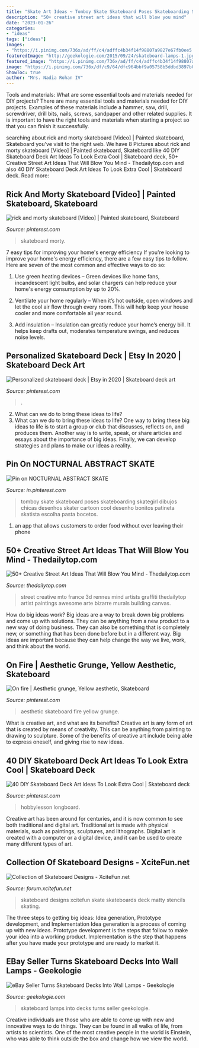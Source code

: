 ```yaml
---
title: "Skate Art Ideas ~ Tomboy Skate Skateboard Poses Skateboarding Skategirl Dibujos Chicas Desenhos Skater Cartoon Cool Desenho Bonitos Patineta Skatista Escolha Pasta Bocetos"
description: "50+ creative street art ideas that will blow you mind"
date: "2023-01-26"
categories:
- "ideas"
tags: ["ideas"]
images:
- "https://i.pinimg.com/736x/ad/ff/c4/adffc4b34f14f98807a9827e67fb0ee5.jpg"
featuredImage: "http://geekologie.com/2015/09/24/skateboard-lamps-1.jpg"
featured_image: "https://i.pinimg.com/736x/ad/ff/c4/adffc4b34f14f98807a9827e67fb0ee5.jpg"
image: "https://i.pinimg.com/736x/df/c9/64/dfc964bbf9a05758b5ddbd3897b007d6.jpg"
ShowToc: true
author: "Mrs. Nadia Rohan IV"
---
```



Tools and materials: What are some essential tools and materials needed for DIY projects?
There are many essential tools and materials needed for DIY projects. Examples of these materials include a hammer, saw, drill, screwdriver, drill bits, nails, screws, sandpaper and other related supplies. It is important to have the right tools and materials when starting a project so that you can finish it successfully.

	

		
searching about rick and morty skateboard [Video] | Painted skateboard, Skateboard you've visit to the right web. We have 8 Pictures about rick and morty skateboard [Video] | Painted skateboard, Skateboard like 40 DIY Skateboard Deck Art Ideas To Look Extra Cool | Skateboard deck, 50+ Creative Street Art Ideas That Will Blow You Mind - Thedailytop.com and also 40 DIY Skateboard Deck Art Ideas To Look Extra Cool | Skateboard deck. Read more:
		
    
## Rick And Morty Skateboard [Video] | Painted Skateboard, Skateboard

<img loading=lazy src="https://i.pinimg.com/736x/ad/ff/c4/adffc4b34f14f98807a9827e67fb0ee5.jpg" onerror="this.onerror=null;this.src='https://tse2.mm.bing.net/th?id=OIP.zG4JvQ979rzE3dt1PWGqWgHaNK&amp;pid=15.1';" alt="rick and morty skateboard [Video] | Painted skateboard, Skateboard">

_Source: pinterest.com_

>skateboard morty. 

	

7 easy tips for improving your home's energy efficiency
If you're looking to improve your home's energy efficiency, there are a few easy tips to follow. Here are seven of the most common and effective ways to do so:
1) Use green heating devices – Green devices like home fans, incandescent light bulbs, and solar chargers can help reduce your home's energy consumption by up to 20%.

2) Ventilate your home regularly – When it’s hot outside, open windows and let the cool air flow through every room. This will help keep your house cooler and more comfortable all year round.

3) Add insulation – Insulation can greatly reduce your home’s energy bill. It helps keep drafts out, moderates temperature swings, and reduces noise levels.

    
## Personalized Skateboard Deck | Etsy In 2020 | Skateboard Deck Art

<img loading=lazy src="https://i.pinimg.com/736x/02/67/a6/0267a63927c4fbad94e2ebe1dc84a000.jpg" onerror="this.onerror=null;this.src='https://tse2.mm.bing.net/th?id=OIP.NoR0218qxzHQS5MH8IBBTgHaJ3&amp;pid=15.1';" alt="Personalized skateboard deck | Etsy in 2020 | Skateboard deck art">

_Source: pinterest.com_

>. 

	

2. What can we do to bring these ideas to life?
2. What can we do to bring these ideas to life? 
One way to bring these big ideas to life is to start a group or club that discusses, reflects on, and produces them. Another way is to write, speak, or share articles and essays about the importance of big ideas. Finally, we can develop strategies and plans to make our ideas a reality.

    
## Pin On NOCTURNAL ABSTRACT SKATE

<img loading=lazy src="https://i.pinimg.com/736x/11/e7/9d/11e79dde4737389b56e425cafc4a27e0.jpg" onerror="this.onerror=null;this.src='https://tse2.mm.bing.net/th?id=OIP.bavwzgV3ndAJQw_ZcSthZQHaNF&amp;pid=15.1';" alt="Pin on NOCTURNAL ABSTRACT SKATE">

_Source: in.pinterest.com_

>tomboy skate skateboard poses skateboarding skategirl dibujos chicas desenhos skater cartoon cool desenho bonitos patineta skatista escolha pasta bocetos. 

	

1. an app that allows customers to order food without ever leaving their phone

    
## 50+ Creative Street Art Ideas That Will Blow You Mind - Thedailytop.com

<img loading=lazy src="http://www.thedailytop.com/wp-content/uploads/2014/05/895ebb6189ba6063bbce9da3dfba03e71.jpg" onerror="this.onerror=null;this.src='https://tse1.mm.bing.net/th?id=OIP.x1iJRwf24dxbKfFuypl-uQHaE8&amp;pid=15.1';" alt="50+ Creative Street Art Ideas That Will Blow You Mind - Thedailytop.com">

_Source: thedailytop.com_

>street creative mto france 3d rennes mind artists graffiti thedailytop artist paintings awesome arte bizarre murals building canvas. 

	

How do big ideas work?
Big ideas are a way to break down big problems and come up with solutions. They can be anything from a new product to a new way of doing business. They can also be something that is completely new, or something that has been done before but in a different way. Big ideas are important because they can help change the way we live, work, and think about the world.

    
## On Fire | Aesthetic Grunge, Yellow Aesthetic, Skateboard

<img loading=lazy src="https://i.pinimg.com/736x/0e/17/bd/0e17bd650011402f2dc4541b18390e7f.jpg" onerror="this.onerror=null;this.src='https://tse2.mm.bing.net/th?id=OIP.P32XtB-J-9lMs5nqN68yxAHaHQ&amp;pid=15.1';" alt="On fire | Aesthetic grunge, Yellow aesthetic, Skateboard">

_Source: pinterest.com_

>aesthetic skateboard fire yellow grunge. 

	

What is creative art, and what are its benefits?
Creative art is any form of art that is created by means of creativity. This can be anything from painting to drawing to sculpture. Some of the benefits of creative art include being able to express oneself, and giving rise to new ideas.

    
## 40 DIY Skateboard Deck Art Ideas To Look Extra Cool | Skateboard Deck

<img loading=lazy src="https://i.pinimg.com/736x/df/c9/64/dfc964bbf9a05758b5ddbd3897b007d6.jpg" onerror="this.onerror=null;this.src='https://tse4.mm.bing.net/th?id=OIP.ZRcjFoo0zi1d1nqcXfIUVQHaLH&amp;pid=15.1';" alt="40 DIY Skateboard Deck Art Ideas To Look Extra Cool | Skateboard deck">

_Source: pinterest.com_

>hobbylesson longboard. 

	

Creative art has been around for centuries, and it is now common to see both traditional and digital art. Traditional art is made with physical materials, such as paintings, sculptures, and lithographs. Digital art is created with a computer or a digital device, and it can be used to create many different types of art.

    
## Collection Of Skateboard Designs - XciteFun.net

<img loading=lazy src="http://img.xcitefun.net/users/2009/10/122704,xcitefun-skateboard-designs-19.jpg" onerror="this.onerror=null;this.src='https://tse2.mm.bing.net/th?id=OIP.1RW8WFXHFKzQj9Ze9tEbIwHaHl&amp;pid=15.1';" alt="Collection of Skateboard Designs - XciteFun.net">

_Source: forum.xcitefun.net_

>skateboard designs xcitefun skate skateboards deck matty stencils skating. 

	

The three steps to getting big ideas: Idea generation, Prototype development, and Implementation
Idea generation is a process of coming up with new ideas. Prototype development is the steps that follow to make your idea into a working product. Implementation is the step that happens after you have made your prototype and are ready to market it.

    
## EBay Seller Turns Skateboard Decks Into Wall Lamps - Geekologie

<img loading=lazy src="http://geekologie.com/2015/09/24/skateboard-lamps-1.jpg" onerror="this.onerror=null;this.src='https://tse1.mm.bing.net/th?id=OIP.Xjuo93HqWALAKPmB2NNzkAHaJ4&amp;pid=15.1';" alt="eBay Seller Turns Skateboard Decks Into Wall Lamps - Geekologie">

_Source: geekologie.com_

>skateboard lamps into decks turns seller geekologie. 

	

Creative individuals are those who are able to come up with new and innovative ways to do things. They can be found in all walks of life, from artists to scientists. One of the most creative people in the world is Einstein, who was able to think outside the box and change how we view the world.

